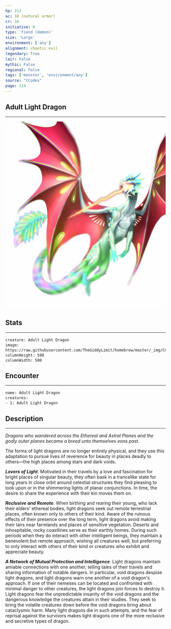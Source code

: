 ```yaml
---
hp: 212
ac: 18 (natural armor)
cr: 16
initiative: 0
type: 'fiend (demon)'    
size: 'Large'
environment: ['any']
alignment: chaotic evil
legendary: True
lair: False
mythic: False
regional: False
tags: ['monster', 'environment/any']
source: "CCodex"
page: 114
---
```


## Adult Light Dragon
---

![|600](https://raw.githubusercontent.com/TheGiddyLimit/homebrew/master/_img/CCodex/adultlightdragon.jpg)

## Stats
---

```statblock
creature: Adult Light Dragon
image: https://raw.githubusercontent.com/TheGiddyLimit/homebrew/master/_img/CCodex/adultlightdragon_token.png
columnHeight: 500
columnWidth: 500
```

## Encounter
---

```encounter-table
name: Adult Light Dragon
creatures:
- 1: Adult Light Dragon
```

## Description
---
_Dragons who wandered across the Ethereal and Astral Planes and the godly outer planes became a breed unto themselves eons past._

The forms of light dragons are no longer entirely physical, and they use this adaptation to pursue lives of reverence for beauty in places deadly to others—the high places among stars and dark voids.

**_Lovers of Light_**. Motivated in their travels by a love and fascination for bright places of singular beauty, they often bask in a trancelike state for long years in close orbit around celestial structures they find pleasing to look upon or in the shimmering lights of planar conjunctions. In time, the desire to share the experience with their kin moves them on.


**_Reclusive and Remote_**. When birthing and rearing their young, who lack their elders' ethereal bodies, light dragons seek out remote terrestrial places, often known only to others of their kind. Aware of the ruinous effects of their presence over the long term, light dragons avoid making their lairs near farmlands and places of sensitive vegetation. Deserts and inhospitable, rocky coastlines serve as their earthly homes.
During such periods when they do interact with other intelligent beings, they maintain a benevolent but remote approach, wishing all creatures well, but preferring to only interact with others of their kind or creatures who exhibit and appreciate beauty.


**_A Network of Mutual Protection and Intelligence_**. Light dragons maintain amiable connections with one another, telling tales of their travels and sharing information of notable dangers. In particular, void dragons despise light dragons, and light dragons warn one another of a void dragon's approach. If one of their nemeses can be located and confronted with minimal danger to other creatures, the light dragons join forces to destroy it. Light dragons fear the unpredictable insanity of the void dragons and the dangerous knowledge the creatures attain in their studies. They seek to bring the volatile creatures down before the void dragons bring about cataclysmic harm. Many light dragons die in such attempts, and the fear of reprisal against the survivors makes light dragons one of the more reclusive and secretive types of dragon.






